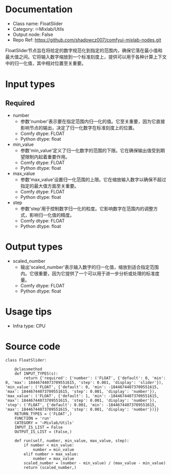 # Documentation
- Class name: FloatSlider
- Category: ♾️Mixlab/Utils
- Output node: False
- Repo Ref: https://github.com/shadowcz007/comfyui-mixlab-nodes.git

FloatSlider节点旨在将给定的数字规范化到指定的范围内，确保它落在最小值和最大值之间。它将输入数字缩放到一个标准刻度上，提供可以用于各种计算上下文中的归一化值，其中相对位置至关重要。

# Input types
## Required
- number
    - 参数'number'表示要在指定范围内归一化的值。它至关重要，因为它直接影响节点的输出，决定了归一化数字在标准刻度上的位置。
    - Comfy dtype: FLOAT
    - Python dtype: float
- min_value
    - 参数'min_value'定义了归一化数字的范围的下限。它在确保输出值受到期望限制内起着重要作用。
    - Comfy dtype: FLOAT
    - Python dtype: float
- max_value
    - 参数'max_value'设置归一化范围的上限。它在缩放输入数字以确保不超过指定的最大值方面至关重要。
    - Comfy dtype: FLOAT
    - Python dtype: float
- step
    - 参数'step'用于控制数字归一化的粒度。它影响数字在范围内的调整方式，影响归一化值的精度。
    - Comfy dtype: FLOAT
    - Python dtype: float

# Output types
- scaled_number
    - 输出'scaled_number'表示输入数字的归一化值，缩放到适合指定范围内。它很重要，因为它提供了一个可以用于进一步分析或处理的标准度量。
    - Comfy dtype: FLOAT
    - Python dtype: float

# Usage tips
- Infra type: CPU

# Source code
```
class FloatSlider:

    @classmethod
    def INPUT_TYPES(s):
        return {'required': {'number': ('FLOAT', {'default': 0, 'min': 0, 'max': 18446744073709551615, 'step': 0.001, 'display': 'slider'}), 'min_value': ('FLOAT', {'default': 0, 'min': -18446744073709551615, 'max': 18446744073709551615, 'step': 0.001, 'display': 'number'}), 'max_value': ('FLOAT', {'default': 1, 'min': -18446744073709551615, 'max': 18446744073709551615, 'step': 0.001, 'display': 'number'}), 'step': ('FLOAT', {'default': 0.001, 'min': -18446744073709551615, 'max': 18446744073709551615, 'step': 0.001, 'display': 'number'})}}
    RETURN_TYPES = ('FLOAT',)
    FUNCTION = 'run'
    CATEGORY = '♾️Mixlab/Utils'
    INPUT_IS_LIST = False
    OUTPUT_IS_LIST = (False,)

    def run(self, number, min_value, max_value, step):
        if number < min_value:
            number = min_value
        elif number > max_value:
            number = max_value
        scaled_number = (number - min_value) / (max_value - min_value)
        return (scaled_number,)
```